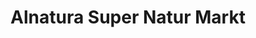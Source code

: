 ---
title: "Alnatura Super Natur Markt"
url: /berlin/alnatura-super-natur-markt-hans-sachs-strasse/
shop: Supermarkt
---